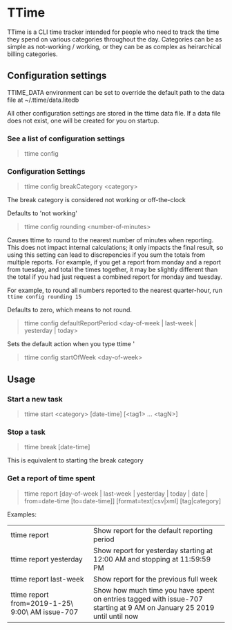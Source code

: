 # TTime

TTime is a CLI time tracker intended for people who need to track the time they spend on various categories throughout the day. Categories can be as simple as not-working / working, or they can be as complex as heirarchical billing categories.

## Configuration settings
TTIME_DATA environment can be set to override the default path to the data file at ~/.ttime/data.litedb

All other configuration settings are stored in the ttime data file.  If a data file does not exist, one will be created for you on startup.

### See a list of configuration settings
> ttime config

### Configuration Settings
> ttime config breakCategory \<category\>

The break category is considered not working or off-the-clock

Defaults to 'not working'

> ttime config rounding \<number-of-minutes>

Causes ttime to round to the nearest number of minutes when reporting. This does not impact internal calculations; it only impacts the final result, so using this setting can lead to discrepencies if you sum the totals from multiple reports. For example, if you get a report from monday and a report from tuesday, and total the times together, it may be slightly different than the total if you had just request a combined report for monday and tuesday.

For example, to round all numbers reported to the nearest quarter-hour, run `ttime config rounding 15`

Defaults to zero, which means to not round.

> ttime config defaultReportPeriod \<day-of-week | last-week | yesterday | today\>

Sets the default action when you type ttime '

> ttime config startOfWeek \<day-of-week\>
## Usage
### Start a new task
> ttime start \<category\> \[date-time] \[\<tag1\> ... \<tagN\>]

### Stop a task
> ttime break \[date-time]

This is equivalent to starting the break category

### Get a report of time spent
> ttime report \[day-of-week | last-week | yesterday | today | date | from=date-time \[to=date-time]] \[format=text|csv|xml] \[tag|category]

Examples:

<table>
  <tr>
    <td>ttime report</td>
    <td>Show report for the default reporting period</td>
  </tr>
  <tr>
    <td>ttime report yesterday</td>
    <td>Show report for yesterday starting at 12:00 AM and stopping at 11:59:59 PM</td>
  </tr>
  <tr>
    <td>ttime report last-week</td>
    <td>Show report for the previous full week</td>
  </tr>
  <tr>
    <td>ttime report from=2019-1-25\ 9:00\ AM issue-707</td>
    <td>Show how much time you have spent on entries tagged with issue-707 starting at 9 AM on January 25 2019 until until now</td>
  </tr>
</table>